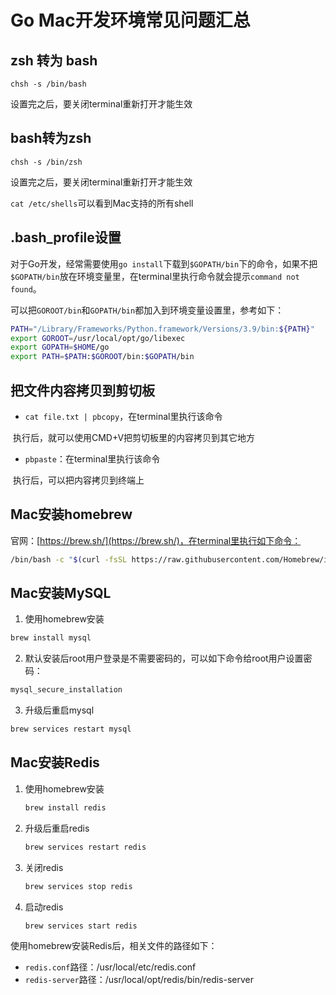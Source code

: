 # Go Mac开发环境常见问题汇总

## zsh 转为 bash

`chsh -s /bin/bash`

设置完之后，要关闭terminal重新打开才能生效



## bash转为zsh

`chsh -s /bin/zsh`

设置完之后，要关闭terminal重新打开才能生效

`cat /etc/shells`可以看到Mac支持的所有shell



## .bash_profile设置

对于Go开发，经常需要使用`go install`下载到`$GOPATH/bin`下的命令，如果不把`$GOPATH/bin`放在环境变量里，在terminal里执行命令就会提示`command not found`。

可以把`GOROOT/bin`和`GOPATH/bin`都加入到环境变量设置里，参考如下：

```bash
PATH="/Library/Frameworks/Python.framework/Versions/3.9/bin:${PATH}"
export GOROOT=/usr/local/opt/go/libexec
export GOPATH=$HOME/go
export PATH=$PATH:$GOROOT/bin:$GOPATH/bin
```



## 把文件内容拷贝到剪切板

* `cat file.txt | pbcopy`，在terminal里执行该命令

​	执行后，就可以使用CMD+V把剪切板里的内容拷贝到其它地方

* `pbpaste`：在terminal里执行该命令

​	执行后，可以把内容拷贝到终端上



## Mac安装homebrew

官网：[https://brew.sh/](https://brew.sh/)，在terminal里执行如下命令：

```bash
/bin/bash -c "$(curl -fsSL https://raw.githubusercontent.com/Homebrew/install/HEAD/install.sh)"
```



## Mac安装MySQL

1. 使用homebrew安装

```bash
brew install mysql
```

2. 默认安装后root用户登录是不需要密码的，可以如下命令给root用户设置密码：

```bash
mysql_secure_installation
```

3. 升级后重启mysql

```bash
brew services restart mysql
```



## Mac安装Redis

1. 使用homebrew安装

   ```bash
   brew install redis
   ```

2. 升级后重启redis

   ```bash
   brew services restart redis
   ```

3. 关闭redis

   ```bash
   brew services stop redis
   ```

4. 启动redis

   ```bash
   brew services start redis
   ```


使用homebrew安装Redis后，相关文件的路径如下：

* `redis.conf`路径：/usr/local/etc/redis.conf
* `redis-server`路径：/usr/local/opt/redis/bin/redis-server
